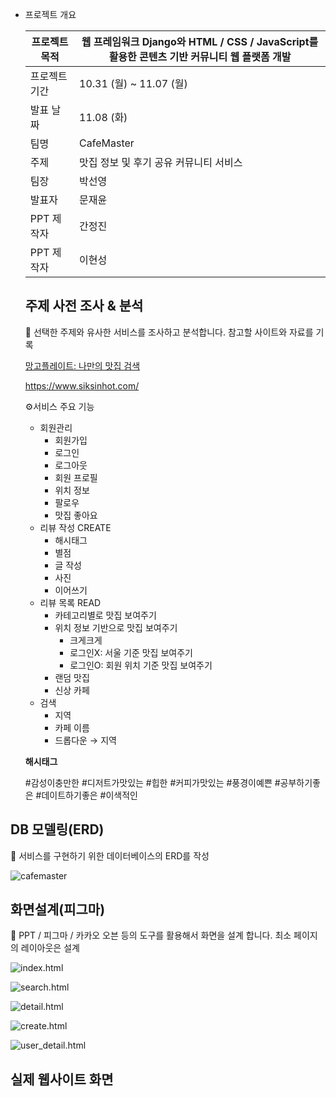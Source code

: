 - 프로젝트 개요

  | 프로젝트 목적 | 웹 프레임워크 Django와 HTML / CSS / JavaScript를 활용한 콘텐츠 기반 커뮤니티 웹 플랫폼 개발 |
  | ------------- | ------------------------------------------------------------ |
  | 프로젝트 기간 | 10.31 (월) ~ 11.07 (월)                                      |
  | 발표 날짜     | 11.08 (화)                                                   |
  | 팀명          | CafeMaster                                                   |
  | 주제          | 맛집 정보 및 후기 공유 커뮤니티 서비스                       |
  | 팀장          | 박선영                                                       |
  | 발표자        | 문재윤                                                       |
  | PPT 제작자    | 간정진                                                       |
  | PPT 제작자    | 이현성                                                       |

  

  ## 주제 사전 조사 & 분석

  🔎 선택한 주제와 유사한 서비스를 조사하고 분석합니다. 참고할 사이트와 자료를 기록

  [망고플레이트: 나만의 맛집 검색](https://www.mangoplate.com/)

  https://www.siksinhot.com/

  ⚙️서비스 주요 기능

  - 회원관리
    - 회원가입
    - 로그인
    - 로그아웃
    - 회원 프로필
    - 위치 정보
    - 팔로우
    - 맛집 좋아요
  - 리뷰 작성 CREATE
    - 해시태그
    - 별점
    - 글 작성
    - 사진
    - 이어쓰기
  - 리뷰 목록 READ
    - 카테고리별로 맛집 보여주기
    - 위치 정보 기반으로 맛집 보여주기
      - 크게크게
      - 로그인X: 서울 기준 맛집 보여주기
      - 로그인O: 회원 위치 기준 맛집 보여주기
    - 랜덤 맛집
    - 신상 카페
  - 검색
    - 지역
    - 카페 이름
    - 드롭다운 → 지역

  **해시태그**

  \#감성이충만한 #디저트가맛있는 #힙한 #커피가맛있는 #풍경이예쁜 #공부하기좋은 #데이트하기좋은 #이색적인

## DB 모델링(ERD)

🧾 서비스를 구현하기 위한 데이터베이스의 ERD를 작성

![cafemaster](../Markdown.assets/cafemaster.png)



## 화면설계(피그마)

🎨 PPT / 피그마 / 카카오 오븐 등의 도구를 활용해서 화면을 설계 합니다. 최소 페이지의 레이아웃은 설계

![index.html](../Markdown.assets/index.html.png)

![search.html](../Markdown.assets/search.html.png)

![detail.html](../Markdown.assets/detail.html.png)

![create.html](../Markdown.assets/create.html.png)

![user_detail.html](../Markdown.assets/user_detail.html.png)



## 실제 웹사이트 화면

